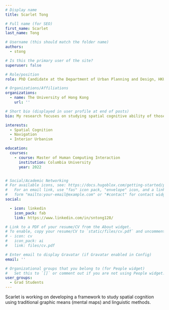 ```yaml
---
# Display name
title: Scarlet Tong

# Full name (for SEO)
first_name: Scarlet
last_name: Tong

# Username (this should match the folder name)
authors:
  - stong

# Is this the primary user of the site?
superuser: false

# Role/position
role: PhD Candidate at the Department of Urban Planning and Design, HKU

# Organizations/Affiliations
organizations:
  - name: The University of Hong Kong
    url: ''

# Short bio (displayed in user profile at end of posts)
bio: My research focuses on studying spatial cognitive ability of those living in volumetric cities. Spatial cognition is important to understand how cities can shape people's ability to navigate and access the benefits in the city - an aspect important to a sustainable future.

interests:
  - Spatial Cognition
  - Navigation
  - Interior Urbanism

education:
  courses:
    - course: Master of Human Computing Interaction
      institution: Columbia University
      year: 2022


# Social/Academic Networking
# For available icons, see: https://docs.hugoblox.com/getting-started/page-builder/#icons
#   For an email link, use "fas" icon pack, "envelope" icon, and a link in the
#   form "mailto:your-email@example.com" or "#contact" for contact widget.
social:

  - icon: linkedin
    icon_pack: fab
    link: https://www.linkedin.com/in/sntong128/

# Link to a PDF of your resume/CV from the About widget.
# To enable, copy your resume/CV to `static/files/cv.pdf` and uncomment the lines below.
# - icon: cv
#   icon_pack: ai
#   link: files/cv.pdf

# Enter email to display Gravatar (if Gravatar enabled in Config)
email: ''

# Organizational groups that you belong to (for People widget)
#   Set this to `[]` or comment out if you are not using People widget.
user_groups:
  - Grad Students
---
```


Scarlet is working on developing a framework to study spatial cognition using traditional graphic means (mental maps) and linguistic methods.